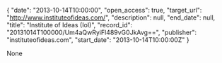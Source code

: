 {
  "date": "2013-10-14T10:00:00", 
  "open_access": true, 
  "target_url": "http://www.instituteofideas.com/", 
  "description": null, 
  "end_date": null, 
  "title": "Institute of Ideas (IoI)", 
  "record_id": "20131014T100000/Um4aQwRyiFl489vG0JkAvg==", 
  "publisher": "instituteofideas.com", 
  "start_date": "2013-10-14T10:00:00Z"
}

None